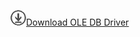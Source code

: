 ![Download](../ssdt/media/download.png)[Download OLE DB Driver](https://go.microsoft.com/fwlink/?linkid=870127)

